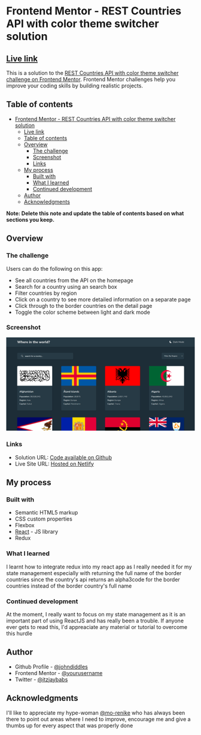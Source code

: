 # Frontend Mentor - REST Countries API with color theme switcher solution

## [Live link](https://countries-fem.netlify.app/)

This is a solution to the [REST Countries API with color theme switcher challenge on Frontend Mentor](https://www.frontendmentor.io/challenges/rest-countries-api-with-color-theme-switcher-5cacc469fec04111f7b848ca). Frontend Mentor challenges help you improve your coding skills by building realistic projects. 

## Table of contents

- [Frontend Mentor - REST Countries API with color theme switcher solution](#frontend-mentor---rest-countries-api-with-color-theme-switcher-solution)
  - [Live link](#live-link)
  - [Table of contents](#table-of-contents)
  - [Overview](#overview)
    - [The challenge](#the-challenge)
    - [Screenshot](#screenshot)
    - [Links](#links)
  - [My process](#my-process)
    - [Built with](#built-with)
    - [What I learned](#what-i-learned)
    - [Continued development](#continued-development)
  - [Author](#author)
  - [Acknowledgments](#acknowledgments)

**Note: Delete this note and update the table of contents based on what sections you keep.**

## Overview

### The challenge

Users can do the following on this app:

- See all countries from the API on the homepage
- Search for a country using an search box
- Filter countries by region
- Click on a country to see more detailed information on a separate page
- Click through to the border countries on the detail page
- Toggle the color scheme between light and dark mode 

### Screenshot

![Rest Countries API app screenshot](./public/countries.png)


### Links

- Solution URL: [Code available on Github](https://github.com/Johndiddles/fem-countries)
- Live Site URL: [Hosted on Netlify](https://jovial-curie-b94496.netlify.app/)

## My process

### Built with

- Semantic HTML5 markup
- CSS custom properties
- Flexbox
- [React](https://reactjs.org/) - JS library
- Redux


### What I learned

I learnt how to integrate redux into my react app as I really needed it for my state management especially with returning the full name of the border countries since the country's api returns an alpha3code for the border countries instead of the border country's full name

### Continued development
At the moment, I really want to focus on my state management as it is an important part of using ReactJS and has really been a trouble. If anyone ever gets to read this, I'd appreaciate any material or tutorial to overcome this hurdle

## Author

- Github Profile - [@johndiddles](https://github.com/Johndiddles)
- Frontend Mentor - [@yourusername](https://www.frontendmentor.io/profile/Johndiddles)
- Twitter - [@itzjaybabs](https://www.twitter.com/itzjaybabs)

## Acknowledgments
I'll like to appreciate my hype-woman [@mo-renike](https://github.com/mo-renike) who has always been there to point out areas where I need to improve, encourage me and give a thumbs up for every aspect that was properly done
